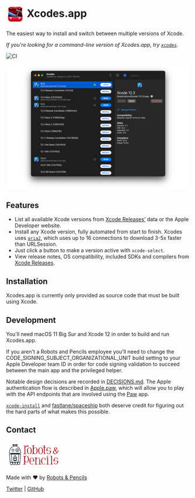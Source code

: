 <h1><img src="icon.png" align="center" width=50 height=50 /> Xcodes.app</h1>

The easiest way to install and switch between multiple versions of Xcode.

_If you're looking for a command-line version of Xcodes.app, try [`xcodes`](https://github.com/RobotsAndPencils/xcodes)._

![CI](https://github.com/RobotsAndPencils/Xcodes.app/workflows/CI/badge.svg)

![](screenshot.png)

## Features

- List all available Xcode versions from [Xcode Releases'](https://xcodereleases.com) data or the Apple Developer website.
- Install any Xcode version, fully automated from start to finish. Xcodes uses [`aria2`](https://aria2.github.io), which uses up to 16 connections to download 3-5x faster than URLSession.
- Just click a button to make a version active with `xcode-select`.
- View release notes, OS compatibility, included SDKs and compilers from [Xcode Releases](https://xcodereleases.com).

## Installation

Xcodes.app is currently only provided as source code that must be built using Xcode.

## Development

You'll need macOS 11 Big Sur and Xcode 12 in order to build and run Xcodes.app.

If you aren't a Robots and Pencils employee you'll need to change the CODE_SIGNING_SUBJECT_ORGANIZATIONAL_UNIT build setting to your Apple Developer team ID in order for code signing validation to succeed between the main app and the privileged helper.

Notable design decisions are recorded in [DECISIONS.md](./DECISIONS.md). The Apple authentication flow is described in [Apple.paw](./Apple.paw), which will allow you to play with the API endpoints that are involved using the [Paw](https://paw.cloud) app.

[`xcode-install`](https://github.com/xcpretty/xcode-install) and [fastlane/spaceship](https://github.com/fastlane/fastlane/tree/master/spaceship) both deserve credit for figuring out the hard parts of what makes this possible.

## Contact

<a href="http://www.robotsandpencils.com"><img src="R&PLogo.png" width="153" height="74" /></a>

Made with ❤️ by [Robots & Pencils](http://www.robotsandpencils.com)

[Twitter](https://twitter.com/robotsNpencils) | [GitHub](https://github.com/robotsandpencils)
